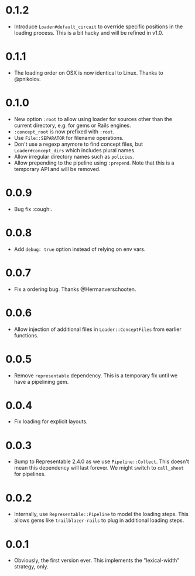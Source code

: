 # 0.1.2

* Introduce `Loader#default_circuit` to override specific positions in the loading process. This is a bit hacky and will be
refined in v1.0.

# 0.1.1

* The loading order on OSX is now identical to Linux. Thanks to @pnikolov.

# 0.1.0

* New option `:root` to allow using loader for sources other than the current directory, e.g. for gems or Rails engines.
* `:concept_root` is now prefixed with `:root`.
* Use `File::SEPARATOR` for filename operations.
* Don't use a regexp anymore to find concept files, but `Loader#concept_dirs` which includes plural names.
* Allow irregular directory names such as `policies`.
* Allow prepending to the pipeline using `:prepend`. Note that this is a temporary API and will be removed.

# 0.0.9

* Bug fix :cough:.

# 0.0.8

* Add `debug: true` option instead of relying on env vars.

# 0.0.7

* Fix a ordering bug. Thanks @Hermanverschooten.

# 0.0.6

* Allow injection of additional files in `Loader::ConceptFiles` from earlier functions.

# 0.0.5

* Remove `representable` dependency. This is a temporary fix until we have a pipelining gem.

# 0.0.4

* Fix loading for explicit layouts.

# 0.0.3

* Bump to Representable 2.4.0 as we use `Pipeline::Collect`. This doesn't mean this dependency will last forever. We might switch to `call_sheet` for pipelines.

# 0.0.2

* Internally, use `Representable::Pipeline` to model the loading steps. This allows gems like `trailblazer-rails` to plug in additional loading steps.

# 0.0.1

* Obviously, the first version ever. This implements the "lexical-width" strategy, only.
